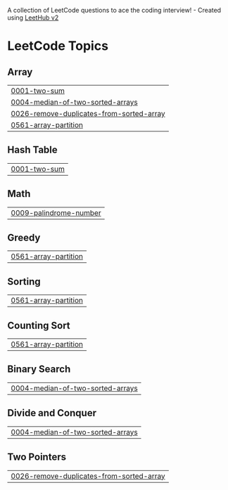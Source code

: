 A collection of LeetCode questions to ace the coding interview! - Created using [LeetHub v2](https://github.com/arunbhardwaj/LeetHub-2.0)
<!---LeetCode Topics Start-->
# LeetCode Topics
## Array
|  |
| ------- |
| [0001-two-sum](https://github.com/ankitmodanwall/DSA-WIth-Leetcode-/tree/master/0001-two-sum) |
| [0004-median-of-two-sorted-arrays](https://github.com/ankitmodanwall/DSA-WIth-Leetcode-/tree/master/0004-median-of-two-sorted-arrays) |
| [0026-remove-duplicates-from-sorted-array](https://github.com/ankitmodanwall/DSA-WIth-Leetcode-/tree/master/0026-remove-duplicates-from-sorted-array) |
| [0561-array-partition](https://github.com/ankitmodanwall/DSA-WIth-Leetcode-/tree/master/0561-array-partition) |
## Hash Table
|  |
| ------- |
| [0001-two-sum](https://github.com/ankitmodanwall/DSA-WIth-Leetcode-/tree/master/0001-two-sum) |
## Math
|  |
| ------- |
| [0009-palindrome-number](https://github.com/ankitmodanwall/DSA-WIth-Leetcode-/tree/master/0009-palindrome-number) |
## Greedy
|  |
| ------- |
| [0561-array-partition](https://github.com/ankitmodanwall/DSA-WIth-Leetcode-/tree/master/0561-array-partition) |
## Sorting
|  |
| ------- |
| [0561-array-partition](https://github.com/ankitmodanwall/DSA-WIth-Leetcode-/tree/master/0561-array-partition) |
## Counting Sort
|  |
| ------- |
| [0561-array-partition](https://github.com/ankitmodanwall/DSA-WIth-Leetcode-/tree/master/0561-array-partition) |
## Binary Search
|  |
| ------- |
| [0004-median-of-two-sorted-arrays](https://github.com/ankitmodanwall/DSA-WIth-Leetcode-/tree/master/0004-median-of-two-sorted-arrays) |
## Divide and Conquer
|  |
| ------- |
| [0004-median-of-two-sorted-arrays](https://github.com/ankitmodanwall/DSA-WIth-Leetcode-/tree/master/0004-median-of-two-sorted-arrays) |
## Two Pointers
|  |
| ------- |
| [0026-remove-duplicates-from-sorted-array](https://github.com/ankitmodanwall/DSA-WIth-Leetcode-/tree/master/0026-remove-duplicates-from-sorted-array) |
<!---LeetCode Topics End-->